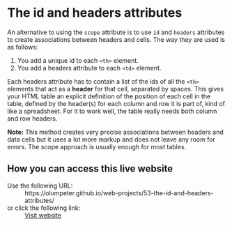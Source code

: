 # The id and headers attributes

An alternative to using the <code>scope</code> attribute is to use <code>id</code> and <code>headers</code> attributes to create associations between headers and cells. The way they are used is as follows:
  1. You add a unique id to each <code>&lt;th&gt;</code> element.
  1. You add a headers attribute to each <code>&lt;td&gt;</code> element.

Each headers attribute has to contain a list of the ids of all the <code>&lt;th&gt;</code> elements that act as a **header** for that cell, separated by spaces. This gives your HTML table an explicit definition of the position of each cell in the table, defined by the header(s) for each column and row it is part of, kind of like a spreadsheet. For it to work well, the table really needs both column and row headers. 

**Note:** This method creates very precise associations between headers and data cells but it uses a lot more markup and does not leave any room for errors. The scope approach is usually enough for most tables.

## How you can access this live website

<dl>
  Use the following URL:
  <dd>
    https://olumpeter.github.io/web-projects/53-the-id-and-headers-attributes/
  </dd>
  or click the following link:
  <dd>
    <a href="https://olumpeter.github.io/web-projects/53-the-id-and-headers-attributes/">Visit website</a>
  </dd>
</dl>
